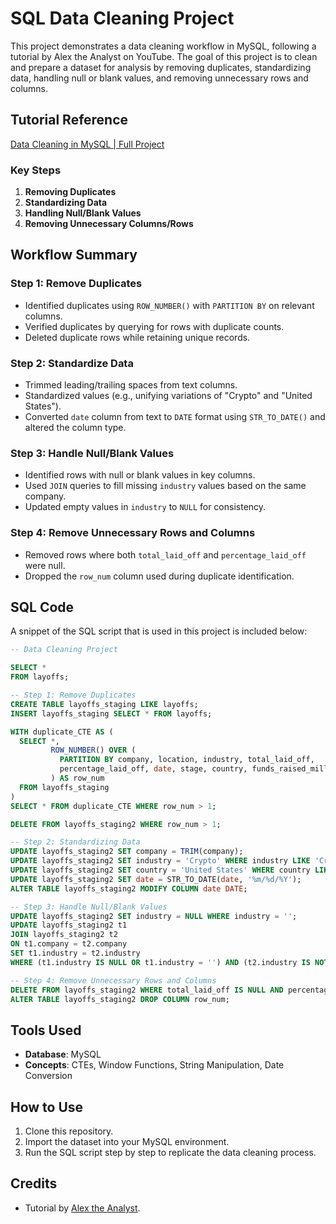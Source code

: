 # SQL Data Cleaning Project

This project demonstrates a data cleaning workflow in MySQL, following a tutorial by Alex the Analyst on YouTube. The goal of this project is to clean and prepare a dataset for analysis by removing duplicates, standardizing data, handling null or blank values, and removing unnecessary rows and columns.

## Tutorial Reference
[Data Cleaning in MySQL | Full Project](https://www.youtube.com/watch?v=4UltKCnnnTA)

### Key Steps
1. **Removing Duplicates**
2. **Standardizing Data**
3. **Handling Null/Blank Values**
4. **Removing Unnecessary Columns/Rows**

## Workflow Summary

### Step 1: Remove Duplicates
- Identified duplicates using `ROW_NUMBER()` with `PARTITION BY` on relevant columns.
- Verified duplicates by querying for rows with duplicate counts.
- Deleted duplicate rows while retaining unique records.

### Step 2: Standardize Data
- Trimmed leading/trailing spaces from text columns.
- Standardized values (e.g., unifying variations of "Crypto" and "United States").
- Converted `date` column from text to `DATE` format using `STR_TO_DATE()` and altered the column type.

### Step 3: Handle Null/Blank Values
- Identified rows with null or blank values in key columns.
- Used `JOIN` queries to fill missing `industry` values based on the same company.
- Updated empty values in `industry` to `NULL` for consistency.

### Step 4: Remove Unnecessary Rows and Columns
- Removed rows where both `total_laid_off` and `percentage_laid_off` were null.
- Dropped the `row_num` column used during duplicate identification.

## SQL Code
A snippet of the SQL script that is used in this project is included below:

```sql
-- Data Cleaning Project

SELECT *
FROM layoffs;

-- Step 1: Remove Duplicates
CREATE TABLE layoffs_staging LIKE layoffs;
INSERT layoffs_staging SELECT * FROM layoffs;

WITH duplicate_CTE AS (
  SELECT *,
         ROW_NUMBER() OVER (
           PARTITION BY company, location, industry, total_laid_off, 
           percentage_laid_off, date, stage, country, funds_raised_millions
         ) AS row_num
  FROM layoffs_staging
)
SELECT * FROM duplicate_CTE WHERE row_num > 1;

DELETE FROM layoffs_staging2 WHERE row_num > 1;

-- Step 2: Standardizing Data
UPDATE layoffs_staging2 SET company = TRIM(company);
UPDATE layoffs_staging2 SET industry = 'Crypto' WHERE industry LIKE 'Crypto%';
UPDATE layoffs_staging2 SET country = 'United States' WHERE country LIKE 'United States%';
UPDATE layoffs_staging2 SET date = STR_TO_DATE(date, '%m/%d/%Y');
ALTER TABLE layoffs_staging2 MODIFY COLUMN date DATE;

-- Step 3: Handle Null/Blank Values
UPDATE layoffs_staging2 SET industry = NULL WHERE industry = '';
UPDATE layoffs_staging2 t1
JOIN layoffs_staging2 t2
ON t1.company = t2.company
SET t1.industry = t2.industry
WHERE (t1.industry IS NULL OR t1.industry = '') AND (t2.industry IS NOT NULL);

-- Step 4: Remove Unnecessary Rows and Columns
DELETE FROM layoffs_staging2 WHERE total_laid_off IS NULL AND percentage_laid_off IS NULL;
ALTER TABLE layoffs_staging2 DROP COLUMN row_num;
```

## Tools Used
- **Database**: MySQL
- **Concepts**: CTEs, Window Functions, String Manipulation, Date Conversion

## How to Use
1. Clone this repository.
2. Import the dataset into your MySQL environment.
3. Run the SQL script step by step to replicate the data cleaning process.

## Credits
- Tutorial by [Alex the Analyst](https://www.youtube.com/@AlextheAnalyst).
